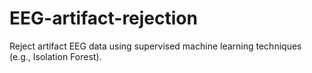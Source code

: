 # EEG-artifact-rejection
Reject artifact EEG data using supervised machine learning techniques (e.g., Isolation Forest).
